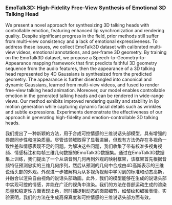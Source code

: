 ### EmoTalk3D: High-Fidelity Free-View Synthesis of Emotional 3D Talking Head

We present a novel approach for synthesizing 3D talking heads with controllable emotion, featuring enhanced lip synchronization and rendering quality. Despite significant progress in the field, prior methods still suffer from multi-view consistency and a lack of emotional expressiveness. To address these issues, we collect EmoTalk3D dataset with calibrated multi-view videos, emotional annotations, and per-frame 3D geometry. By training on the EmoTalk3D dataset, we propose a Speech-to-Geometry-to-Appearance mapping framework that first predicts faithful 3D geometry sequence from the audio features, then the appearance of a 3D talking head represented by 4D Gaussians is synthesized from the predicted geometry. The appearance is further disentangled into canonical and dynamic Gaussians, learned from multi-view videos, and fused to render free-view talking head animation. Moreover, our model enables controllable emotion in the generated talking heads and can be rendered in wide-range views. Our method exhibits improved rendering quality and stability in lip motion generation while capturing dynamic facial details such as wrinkles and subtle expressions. Experiments demonstrate the effectiveness of our approach in generating high-fidelity and emotion-controllable 3D talking heads.

我们提出了一种新颖的方法，用于合成可控情感的三维说话头部模型，具有增强的唇部同步性和渲染质量。尽管该领域取得了显著进展，但现有方法仍存在多视角一致性差和情感表现不足的问题。为解决这些问题，我们收集了带有校准多视角视频、情感标注和每帧三维几何数据的EmoTalk3D数据集。通过在EmoTalk3D数据集上训练，我们提出了一个从语音到几何再到外观的映射框架，该框架首先根据音频特征预测忠实的三维几何序列，然后从预测的几何中合成由4D高斯表示的三维说话头部的外观。外观进一步被解构为从多视角视频中学习到的标准和动态高斯，并融合以渲染自由视角的说话头部动画。此外，我们的模型能够在生成的说话头部中实现可控的情感，并能在广泛的视角中渲染。我们的方法在唇部运动生成的渲染质量和稳定性方面表现出色，同时捕捉到动态的面部细节，如皱纹和细微表情。实验表明，我们的方法在生成高保真度和可控情感的三维说话头部方面有效。
